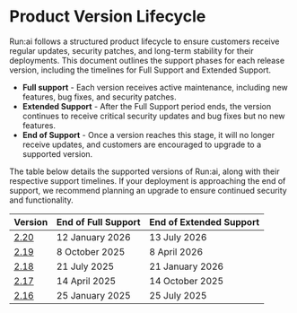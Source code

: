 # Product Version Lifecycle

Run:ai follows a structured product lifecycle to ensure customers receive regular updates, security patches, and long-term stability for their deployments. This document outlines the support phases for each release version, including the timelines for Full Support and Extended Support.


* **Full support** - Each version receives active maintenance, including new features, bug fixes, and security patches.
* **Extended Support** - After the Full Support period ends, the version continues to receive critical security updates and bug fixes but no new features.
* **End of Support** - Once a version reaches this stage, it will no longer receive updates, and customers are encouraged to upgrade to a supported version.

The table below details the supported versions of Run:ai, along with their respective support timelines. If your deployment is approaching the end of support, we recommend planning an upgrade to ensure continued security and functionality.

| Version | End of Full Support | End of Extended Support |
|--|--|--|
| [2.20](https://docs.run.ai/v2.20/home/overview/) | 12 January 2026 | 13 July 2026 |
| [2.19](https://docs.run.ai/v2.19/home/overview/) | 8 October 2025 | 8 April 2026 |
| [2.18](https://docs.run.ai/v2.18/home/overview/) | 21 July 2025 | 21 January 2026 |
| [2.17](https://docs.run.ai/v2.17/) | 14 April 2025 | 14 October 2025 |
| [2.16](https://docs.run.ai/v2.16/) | 25 January 2025 | 25 July 2025 |